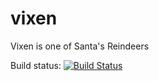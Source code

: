 # vixen
Vixen is one of Santa's Reindeers

Build status: [![Build Status](https://travis-ci.org/eugener/vixen.svg?branch=master)](https://travis-ci.org/eugener/vixen)
